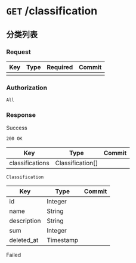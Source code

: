 # `GET` /classification

## 分类列表

### Request

| Key | Type | Required | Commit |
| --- | --- | --- | --- |
| | | | |

### Authorization

`All`

### Response

Success

`200 OK`

| Key | Type | Commit |
| --- | --- | --- |
| classifications | Classification[] | |

`Classification`

| Key | Type | Commit |
| --- | --- | --- |
| id | Integer | |
| name | String | |
| description | String | |
| sum | Integer | |
| deleted_at | Timestamp | |

Failed
